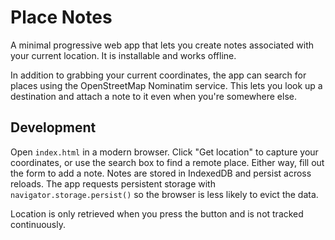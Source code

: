 # Place Notes

A minimal progressive web app that lets you create notes associated with your current location. It is installable and works offline.

In addition to grabbing your current coordinates, the app can search for places using the OpenStreetMap Nominatim service. This
lets you look up a destination and attach a note to it even when you're somewhere else.

## Development

Open `index.html` in a modern browser. Click "Get location" to capture your coordinates, or use the search box to find a remote
place. Either way, fill out the form to add a note. Notes are stored in IndexedDB and persist across reloads.
The app requests persistent storage with `navigator.storage.persist()` so the browser is less likely to evict the data.

Location is only retrieved when you press the button and is not tracked continuously.
